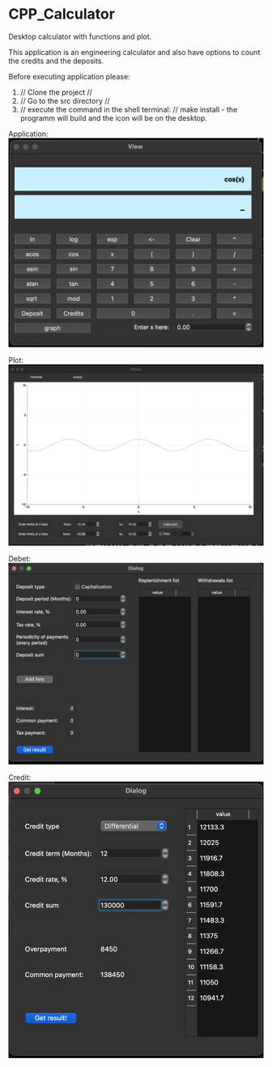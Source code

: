# CPP_Calculator
Desktop calculator with functions and plot. 

This application is an engineering calculator and also have options to count the credits and the deposits.

Before executing application please:

1) // Clone the project //
2) // Go to the src directory //
3) // execute the command in the shell terminal: // make install - the programm will build and the icon will be on the desktop.

Application:
   ![CPP_Calc](images/Calc1.png)

Plot:
   ![CPP_Calc](images/Calc2.png)

Debet:
   ![CPP_Calc](images/Calc3.png)

Credit:
   ![CPP_Calc](images/Calc4.png)

